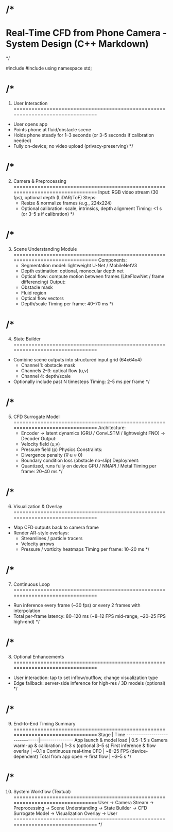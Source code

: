 /*
===============================================================================
 Real-Time CFD from Phone Camera - System Design (C++ Markdown)
===============================================================================
*/

#include <iostream>
#include <vector>
using namespace std;

/*
===============================================================================
1. User Interaction
===============================================================================
- User opens app
- Points phone at fluid/obstacle scene
- Holds phone steady for 1–3 seconds (or 3–5 seconds if calibration needed)
- Fully on-device; no video upload (privacy-preserving)
*/

/*
===============================================================================
2. Camera & Preprocessing
===============================================================================
Input: RGB video stream (30 fps), optional depth (LiDAR/ToF)
Steps:
    - Resize & normalize frames (e.g., 224x224)
    - Optional calibration: scale, intrinsics, depth alignment
Timing: <1 s (or 3–5 s if calibration)
*/

/*
===============================================================================
3. Scene Understanding Module
===============================================================================
Components:
    - Segmentation model: lightweight U-Net / MobileNetV3
    - Depth estimation: optional, monocular depth net
    - Optical flow: compute motion between frames (LiteFlowNet / frame differencing)
Output:
    - Obstacle mask
    - Fluid region
    - Optical flow vectors
    - Depth/scale
Timing per frame: 40–70 ms
*/

/*
===============================================================================
4. State Builder
===============================================================================
- Combine scene outputs into structured input grid (64x64x4)
    - Channel 1: obstacle mask
    - Channels 2–3: optical flow (u,v)
    - Channel 4: depth/scale
- Optionally include past N timesteps
Timing: 2–5 ms per frame
*/

/*
===============================================================================
5. CFD Surrogate Model
===============================================================================
Architecture:
    - Encoder → latent dynamics (GRU / ConvLSTM / lightweight FNO) → Decoder
Output:
    - Velocity field (u,v)
    - Pressure field (p)
Physics Constraints:
    - Divergence penalty (∇·u ≈ 0)
    - Boundary condition loss (obstacle no-slip)
Deployment:
    - Quantized, runs fully on device GPU / NNAPI / Metal
Timing per frame: 20–40 ms
*/

/*
===============================================================================
6. Visualization & Overlay
===============================================================================
- Map CFD outputs back to camera frame
- Render AR-style overlays:
    - Streamlines / particle tracers
    - Velocity arrows
    - Pressure / vorticity heatmaps
Timing per frame: 10–20 ms
*/

/*
===============================================================================
7. Continuous Loop
===============================================================================
- Run inference every frame (~30 fps) or every 2 frames with interpolation
- Total per-frame latency: 80–120 ms (~8–12 FPS mid-range, ~20–25 FPS high-end)
*/

/*
===============================================================================
8. Optional Enhancements
===============================================================================
- User interaction: tap to set inflow/outflow, change visualization type
- Edge fallback: server-side inference for high-res / 3D models (optional)
*/

/*
===============================================================================
9. End-to-End Timing Summary
===============================================================================
Stage                           | Time
--------------------------------|----------------
App launch & model load          | 0.5–1.5 s
Camera warm-up & calibration     | 1–3 s (optional 3–5 s)
First inference & flow overlay   | ~0.1 s
Continuous real-time CFD         | ~8–25 FPS (device-dependent)
Total from app open → first flow | ~3–5 s
*/

/*
===============================================================================
10. System Workflow (Textual)
===============================================================================
User 
  -> Camera Stream 
    -> Preprocessing 
      -> Scene Understanding
        -> State Builder
          -> CFD Surrogate Model
            -> Visualization Overlay 
              -> User
===============================================================================
*/

